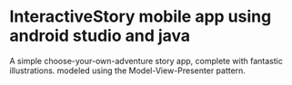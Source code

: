 # InteractiveStory mobile app using android studio and java 
A simple choose-your-own-adventure story app, complete with fantastic illustrations. modeled using the Model-View-Presenter pattern.
